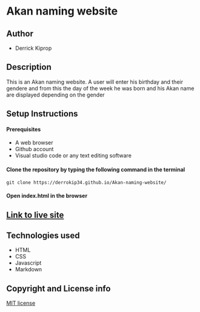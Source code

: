 # Akan naming website

## Author
- Derrick Kiprop

## Description

This is an Akan naming website. A user will enter his birthday and their gendere and from this the day of the week he was born and his Akan name are displayed depending on the gender

## Setup Instructions
#### Prerequisites
- A web browser
- Github account
- Visual studio code or any text editing software

#### Clone the repository by typing the following command in the terminal
`git clone https://derrokip34.github.io/Akan-naming-website/`

#### Open index.html in the browser

## [Link to live site](https://derrokip34.github.io/Akan-naming-website/)

## Technologies used
- HTML
- CSS
- Javascript
- Markdown

## Copyright and License info

[MIT license](https://github.com/derrokip34/Akan-naming-website/blob/master/license.md)